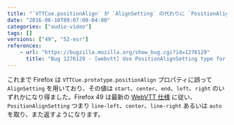 ```yaml
---
title: "`VTTCue.positionAlign` が `AlignSetting` の代わりに `PositionAlignSetting` を用いるようになりました"
date: "2016-06-10T09:07:00-04:00"
categories: ["audio-video"]
tags: []
versions: ["49", "52-esr"]
references:
    - url: "https://bugzilla.mozilla.org/show_bug.cgi?id=1276129"
      title: "Bug 1276129 - [webvtt] Use PositionAlignSetting type for VTTCue's positionAlign"
---
```

これまで Firefox は `VTTCue.prototype.positionAlign` プロパティに誤って `AlignSetting` を用いており、その値は `start`、`center`、`end`、`left`、`right` のいずれかになり得ました。Firefox 49 は最新の [WebVTT 仕様](https://w3c.github.io/webvtt/#api) に従い、`PositionAlignSetting` つまり `line-left`、`center`、`line-right` あるいは `auto` を取り、また返すようになります。
